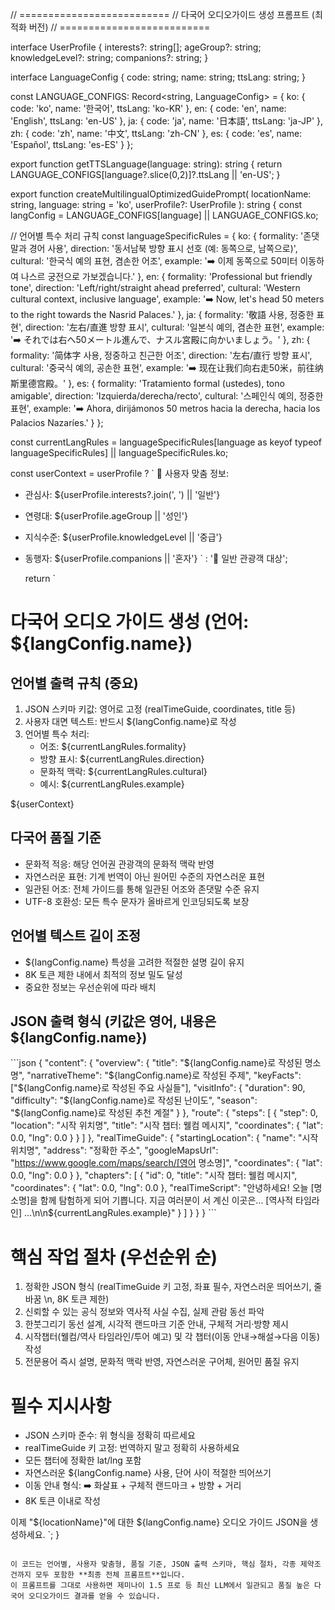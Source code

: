 
// ==========================
// 다국어 오디오가이드 생성 프롬프트 (최적화 버전)
// ==========================

interface UserProfile {
  interests?: string[];
  ageGroup?: string;
  knowledgeLevel?: string;
  companions?: string;
}

interface LanguageConfig {
  code: string;
  name: string;
  ttsLang: string;
}

const LANGUAGE_CONFIGS: Record<string, LanguageConfig> = {
  ko: { code: 'ko', name: '한국어', ttsLang: 'ko-KR' },
  en: { code: 'en', name: 'English', ttsLang: 'en-US' },
  ja: { code: 'ja', name: '日本語', ttsLang: 'ja-JP' },
  zh: { code: 'zh', name: '中文', ttsLang: 'zh-CN' },
  es: { code: 'es', name: 'Español', ttsLang: 'es-ES' }
};

export function getTTSLanguage(language: string): string {
  return LANGUAGE_CONFIGS[language?.slice(0,2)]?.ttsLang || 'en-US';
}

export function createMultilingualOptimizedGuidePrompt(
  locationName: string, 
  language: string = 'ko',
  userProfile?: UserProfile
): string {
  const langConfig = LANGUAGE_CONFIGS[language] || LANGUAGE_CONFIGS.ko;
  
  // 언어별 특수 처리 규칙
  const languageSpecificRules = {
    ko: {
      formality: '존댓말과 경어 사용',
      direction: '동서남북 방향 표시 선호 (예: 동쪽으로, 남쪽으로)',
      cultural: '한국식 예의 표현, 겸손한 어조',
      example: '➡️ 이제 동쪽으로 50미터 이동하여 나스르 궁전으로 가보겠습니다.'
    },
    en: {
      formality: 'Professional but friendly tone',
      direction: 'Left/right/straight ahead preferred',
      cultural: 'Western cultural context, inclusive language',
      example: '➡️ Now, let\'s head 50 meters to the right towards the Nasrid Palaces.'
    },
    ja: {
      formality: '敬語 사용, 정중한 표현',
      direction: '左右/直進 방향 표시',
      cultural: '일본식 예의, 겸손한 표현',
      example: '➡️ それでは右へ50メートル進んで、ナスル宮殿に向かいましょう。'
    },
    zh: {
      formality: '简体字 사용, 정중하고 친근한 어조',
      direction: '左右/直行 방향 표시',
      cultural: '중국식 예의, 공손한 표현',
      example: '➡️ 现在让我们向右走50米，前往纳斯里德宫殿。'
    },
    es: {
      formality: 'Tratamiento formal (ustedes), tono amigable',
      direction: 'Izquierda/derecha/recto',
      cultural: '스페인식 예의, 정중한 표현',
      example: '➡️ Ahora, dirijámonos 50 metros hacia la derecha, hacia los Palacios Nazaríes.'
    }
  };

  const currentLangRules = languageSpecificRules[language as keyof typeof languageSpecificRules] || languageSpecificRules.ko;

  const userContext = userProfile ? `
👤 사용자 맞춤 정보:
- 관심사: ${userProfile.interests?.join(', ') || '일반'}
- 연령대: ${userProfile.ageGroup || '성인'}
- 지식수준: ${userProfile.knowledgeLevel || '중급'}
- 동행자: ${userProfile.companions || '혼자'}
` : '👤 일반 관광객 대상';

  return `
# 다국어 오디오 가이드 생성 (언어: ${langConfig.name})

## 언어별 출력 규칙 (중요)
1. JSON 스키마 키값: 영어로 고정 (realTimeGuide, coordinates, title 등)
2. 사용자 대면 텍스트: 반드시 ${langConfig.name}로 작성
3. 언어별 특수 처리:
   - 어조: ${currentLangRules.formality}
   - 방향 표시: ${currentLangRules.direction}
   - 문화적 맥락: ${currentLangRules.cultural}
   - 예시: ${currentLangRules.example}

${userContext}

## 다국어 품질 기준
- 문화적 적응: 해당 언어권 관광객의 문화적 맥락 반영
- 자연스러운 표현: 기계 번역이 아닌 원어민 수준의 자연스러운 표현
- 일관된 어조: 전체 가이드를 통해 일관된 어조와 존댓말 수준 유지
- UTF-8 호환성: 모든 특수 문자가 올바르게 인코딩되도록 보장

## 언어별 텍스트 길이 조정
- ${langConfig.name} 특성을 고려한 적절한 설명 길이 유지
- 8K 토큰 제한 내에서 최적의 정보 밀도 달성
- 중요한 정보는 우선순위에 따라 배치

## JSON 출력 형식 (키값은 영어, 내용은 ${langConfig.name})
\`\`\`json
{
  "content": {
    "overview": {
      "title": "${langConfig.name}로 작성된 명소명",
      "narrativeTheme": "${langConfig.name}로 작성된 주제",
      "keyFacts": ["${langConfig.name}로 작성된 주요 사실들"],
      "visitInfo": {
        "duration": 90,
        "difficulty": "${langConfig.name}로 작성된 난이도",
        "season": "${langConfig.name}로 작성된 추천 계절"
      }
    },
    "route": {
      "steps": [
        {
          "step": 0,
          "location": "시작 위치명",
          "title": "시작 챕터: 웰컴 메시지",
          "coordinates": { "lat": 0.0, "lng": 0.0 }
        }
      ]
    },
    "realTimeGuide": {
      "startingLocation": {
        "name": "시작 위치명",
        "address": "정확한 주소",
        "googleMapsUrl": "https://www.google.com/maps/search/[영어 명소명]",
        "coordinates": { "lat": 0.0, "lng": 0.0 }
      },
      "chapters": [
        {
          "id": 0,
          "title": "시작 챕터: 웰컴 메시지",
          "coordinates": { "lat": 0.0, "lng": 0.0 },
          "realTimeScript": "안녕하세요! 오늘 [명소명]을 함께 탐험하게 되어 기쁩니다. 지금 여러분이 서 계신 이곳은... [역사적 타임라인] ...\\n\\n${currentLangRules.example}"
        }
      ]
    }
  }
}
\`\`\`

# 핵심 작업 절차 (우선순위 순)
1. 정확한 JSON 형식 (realTimeGuide 키 고정, 좌표 필수, 자연스러운 띄어쓰기, 줄바꿈 \\n, 8K 토큰 제한)
2. 신뢰할 수 있는 공식 정보와 역사적 사실 수집, 실제 관람 동선 파악
3. 한붓그리기 동선 설계, 시각적 랜드마크 기준 안내, 구체적 거리·방향 제시
4. 시작챕터(웰컴/역사 타임라인/투어 예고) 및 각 챕터(이동 안내→해설→다음 이동) 작성
5. 전문용어 즉시 설명, 문화적 맥락 반영, 자연스러운 구어체, 원어민 품질 유지

# 필수 지시사항
- JSON 스키마 준수: 위 형식을 정확히 따르세요
- realTimeGuide 키 고정: 번역하지 말고 정확히 사용하세요
- 모든 챕터에 정확한 lat/lng 포함
- 자연스러운 ${langConfig.name} 사용, 단어 사이 적절한 띄어쓰기
- 이동 안내 형식: ➡️ 화살표 + 구체적 랜드마크 + 방향 + 거리
- 8K 토큰 이내로 작성

이제 "${locationName}"에 대한 ${langConfig.name} 오디오 가이드 JSON을 생성하세요.
`;
}
```

이 코드는 언어별, 사용자 맞춤형, 품질 기준, JSON 출력 스키마, 핵심 절차, 각종 제약조건까지 모두 포함한 **최종 전체 프롬프트**입니다.
이 프롬프트를 그대로 사용하면 제미나이 1.5 프로 등 최신 LLM에서 일관되고 품질 높은 다국어 오디오가이드 결과를 얻을 수 있습니다.


